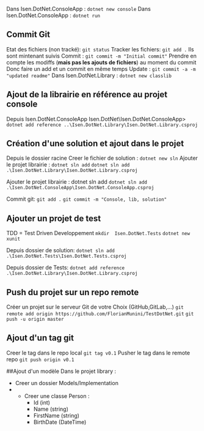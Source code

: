 Dans Isen.DotNet.ConsoleApp : `dotnet new console`
Dans Isen.DotNet.ConsoleApp : `dotnet run`

## Commit Git
Etat des fichiers (non tracké): `git status`
Tracker les fichiers: `git add .`
Ils sont mintenant suivis 
Commit : `git commit -m "Initial commit"`
Prendre en compte les modiffs (**mais pas les ajouts de fichiers**) au moment du commit
Donc faire un add et un commit en même temps
Update : `git commit -a -m "updated readme"`
Dans Isen.DotNet.Library : `dotnet new classlib`

## Ajout de la librairie en référence au projet console 
Depuis Isen.DotNet.ConsoleApp
Isen.DotNet\Isen.DotNet.ConsoleApp> `dotnet add reference ..\Isen.DotNet.Library\Isen.DotNet.Library.csproj `

## Création d'une solution et ajout dans le projet
Depuis le dossier racine
Creer le fichier de solution : `dotnet new sln`
Ajouter le projet librairie : `dotnet sln add`
 `dotnet sln add .\Isen.DotNet.Library\Isen.DotNet.Library.csproj`

Ajouter le projet librairie : dotnet sln add
  `dotnet sln add .\Isen.DotNet.ConsoleApp\Isen.DotNet.ConsoleApp.csproj `

Commit git:
`git add .`
`git commit -m "Console, lib, solution"`

## Ajouter un projet de test
TDD = Test Driven Developpement 
`mkdir  Isen.DotNet.Tests`
`dotnet new xunit`

Depuis dossier de solution: `dotnet sln add .\Isen.DotNet.Tests\Isen.DotNet.Tests.csproj `

Depuis dossier de Tests: `dotnet add reference .\Isen.DotNet.Library\Isen.DotNet.Library.csproj `

## Push du projet sur un repo remote
Créer un projet sur le serveur Git de votre Choix (GitHub,GitLab,...)
`git remote add origin https://github.com/FlorianMunini/TestDotNet.git`
`git push -u origin master`

## Ajout d'un tag git 
Creer le tag dans le repo local
`git tag v0.1`
Pusher le tag dans le remote repo
`git push origin v0.1 `

##Ajout d'un modèle
Dans le projet library : 
* Creer un dossier Models/Implementation
* * Creer une classe Person :
    * Id (int)
    * Name (string)
    * FirstName (string)
    * BirthDate (DateTime)